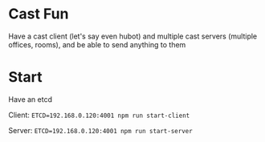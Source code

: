 Cast Fun
===

Have a cast client (let's say even hubot) and multiple cast servers (multiple offices, rooms), and be able to send anything to them

Start
===
Have an etcd

Client: `ETCD=192.168.0.120:4001 npm run start-client`

Server: `ETCD=192.168.0.120:4001 npm run start-server`
